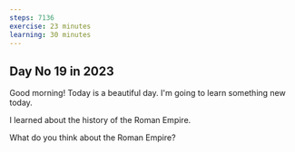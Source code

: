 ```yaml
---
steps: 7136
exercise: 23 minutes
learning: 30 minutes
---
```

## Day No 19 in 2023
Good morning! Today is a beautiful day.
I'm going to learn something new today.

I learned about the history of the Roman Empire.

What do you think about the Roman Empire?
